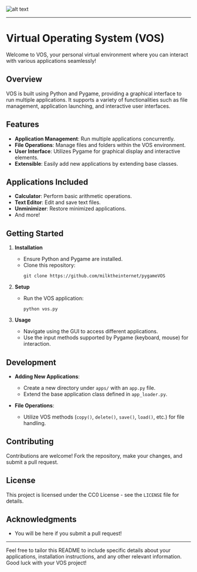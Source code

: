 ![alt text](https://github.com/milktheinternet/pygameVOS/blob/assets/screenshot.png?raw=true)

---

# Virtual Operating System (VOS)

Welcome to VOS, your personal virtual environment where you can interact with various applications seamlessly!

## Overview

VOS is built using Python and Pygame, providing a graphical interface to run multiple applications. It supports a variety of functionalities such as file management, application launching, and interactive user interfaces.

## Features

- **Application Management**: Run multiple applications concurrently.
- **File Operations**: Manage files and folders within the VOS environment.
- **User Interface**: Utilizes Pygame for graphical display and interactive elements.
- **Extensible**: Easily add new applications by extending base classes.

## Applications Included

- **Calculator**: Perform basic arithmetic operations.
- **Text Editor**: Edit and save text files.
- **Unminimizer**: Restore minimized applications.
- And more!

## Getting Started

1. **Installation**
   - Ensure Python and Pygame are installed.
   - Clone this repository:
     ```
     git clone https://github.com/milktheinternet/pygameVOS
     ```
   
2. **Setup**
   - Run the VOS application:
     ```
     python vos.py
     ```

3. **Usage**
   - Navigate using the GUI to access different applications.
   - Use the input methods supported by Pygame (keyboard, mouse) for interaction.

## Development

- **Adding New Applications**:
  - Create a new directory under `apps/` with an `app.py` file.
  - Extend the base application class defined in `app_loader.py`.

- **File Operations**:
  - Utilize VOS methods (`copy()`, `delete()`, `save()`, `load()`, etc.) for file handling.

## Contributing

Contributions are welcome! Fork the repository, make your changes, and submit a pull request.

## License

This project is licensed under the CC0 License - see the `LICENSE` file for details.

## Acknowledgments

- You will be here if you submit a pull request!

---

Feel free to tailor this README to include specific details about your applications, installation instructions, and any other relevant information. Good luck with your VOS project!
